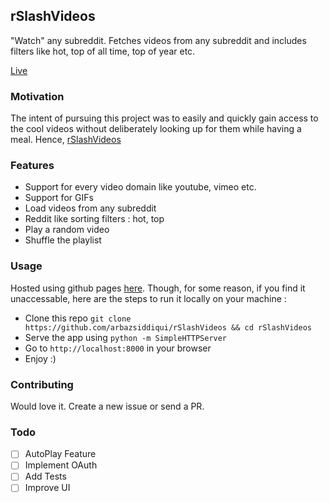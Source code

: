 ## rSlashVideos

"Watch" any subreddit. Fetches videos from any subreddit and includes filters like hot, top of all time, top of year etc.

[Live](https://arbazsiddiqui.github.io/rSlashVideos/)

### Motivation
The intent of pursuing this project was to easily and quickly gain access to the cool videos without deliberately looking up for them while having a meal. Hence, [rSlashVideos](https://arbazsiddiqui.github.io/rSlashVideos/)

### Features
* Support for every video domain like youtube, vimeo etc.
* Support for GIFs
* Load videos from any subreddit
* Reddit like sorting filters : hot, top
* Play a random video
* Shuffle the playlist

### Usage

Hosted using github pages [here](https://arbazsiddiqui.github.io/rSlashVideos/).
Though, for some reason, if you find it unaccessable, here are the steps to run it locally on your machine :

* Clone this repo ```git clone https://github.com/arbazsiddiqui/rSlashVideos && cd rSlashVideos```
* Serve the app using ```python -m SimpleHTTPServer```
* Go to ```http://localhost:8000``` in your browser
* Enjoy :)

### Contributing
Would love it. Create a new issue or send a PR.

### Todo
- [ ] AutoPlay Feature
- [ ] Implement OAuth
- [ ] Add Tests
- [ ] Improve UI
